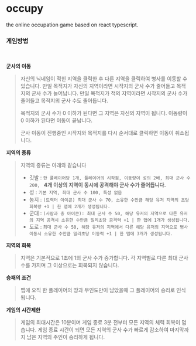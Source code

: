 # occupy
the online occupation game based on react typescript.

### 게임방법
<br/>

**군사의 이동**
> 자신의 닉네임이 적힌 지역을 클릭한 후 다른 지역을 클릭하여 병사를 이동할 수 있습니다.
> 만일 목적지가 자신의 지역이라면 시작지의 군사 수가 줄어들고 목적지의 군사 수가 늘어납니다.
> 만일 목적지가 적의 지역이라면 시작지의 군사 수가 줄어들고 목적지의 군사 수도 줄어듭니다.
> 
> 목적지의 군사 수가 0 이하가 된다면 그 지역은 자신의 지역이 됩니다.
> 이동량이 0 이하가 된다면 이동이 끝납니다.
> 
> 군사 이동이 진행중인 시작지와 목적지를 다시 순서대로 클릭하면 이동이 취소됩니다.

**지역의 종류**
> 지역의 종류는 아래와 같습니다
> - 깃발 : `한 플레이어당 1개, 플레이어의 시작점, 이동량이 성의 2배, 최대 군사 수 200, ` **4개 이상의 지역이 동시에 공격해야 군사 수가 줄어듭니다.**
> - 성 : `기본 지역, 최대 군사 수 100, 특성 없음`
> - 농지 : `(트랙터 아이콘) 최대 군사 수 70, 소유한 수만큼 해당 유저 지역의 초당 회복량 +1 | 한 맵에 2개가 생성됩니다.`
> - 군대 : `(사람과 총 아이콘): 최대 군사 수 50, 해당 유저의 지역으로 다른 유저의 지역 공격시 소유한 수만큼 밀리초당 공격력 +1 | 한 맵에 1개가 생성됩니다.`
> - 도로 : `최대 군사 수 50, 해당 유저의 지역에서 다른 해당 유저의 지역으로 병사 이동시 소유한 수만큼 밀리초당 이동력 +1 | 한 맵에 3개가 생성됩니다.`

**지역의 회복**
> 지역은 기본적으로 1초에 1의 군사 수가 증가합니다.
> 각 지역별로 다른 최대 군사 수를 가지며 그 이상으로는 회복되지 않습니다.

**승패의 조건**
> 맵에 오직 한 플레이어의 땅과 무인도만이 남았을때 그 플레이어의 승리로 인식됩니다.

**게임의 시간제한**
> 게임의 최대시간은 10분이며 게임 종료 3분 전부터 모든 지역의 체력 회복이 멈춥니다.
> 게임 종료 시간이 되면 모든 지역의 군사 수가 빠르게 감소하여 마지막까지 남은 지역의 주인이 승리하게 됩니다.

